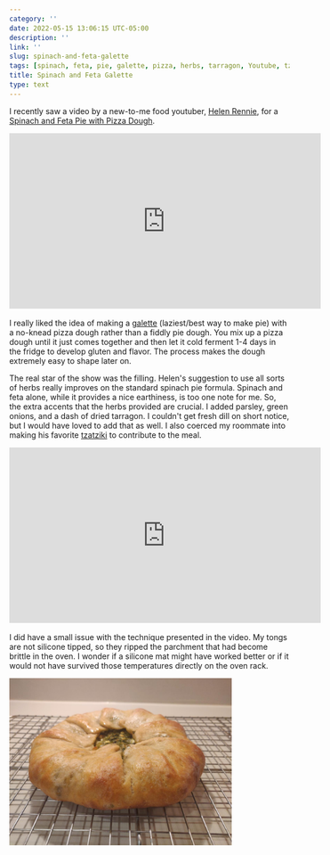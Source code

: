 ```yaml
---
category: ''
date: 2022-05-15 13:06:15 UTC-05:00
description: ''
link: ''
slug: spinach-and-feta-galette
tags: [spinach, feta, pie, galette, pizza, herbs, tarragon, Youtube, tzatziki, Helen Rennie]
title: Spinach and Feta Galette
type: text
---
```

I recently saw a video by a new-to-me food youtuber, [Helen Rennie](https://www.youtube.com/channel/UCdTLhjAGVI_XDAuXrobtI6Q), for a [Spinach and Feta Pie with Pizza Dough](https://www.youtube.com/watch?v=YJn1jBlC2w8).

<iframe width="560" height="315" src="https://www.youtube-nocookie.com/embed/YJn1jBlC2w8" title="YouTube video player" frameborder="0" allow="accelerometer; autoplay; clipboard-write; encrypted-media; gyroscope; picture-in-picture" allowfullscreen></iframe>

I really liked the idea of making a [galette](https://en.wikipedia.org/wiki/Galette) (laziest/best way to make pie) with a no-knead pizza dough rather than a fiddly pie dough.
You mix up a pizza dough until it just comes together and then let it cold ferment 1-4 days in the fridge to develop gluten and flavor.
The process makes the dough extremely easy to shape later on.

The real star of the show was the filling.
Helen's suggestion to use all sorts of herbs really improves on the standard spinach pie formula.
Spinach and feta alone, while it provides a nice earthiness, is too one note for me.
So, the extra accents that the herbs provided are crucial.
I added parsley, green onions, and a dash of dried tarragon.
I couldn't get fresh dill on short notice, but I would have loved to add that as well.
I also coerced my roommate into making his favorite [tzatziki](https://www.youtube.com/watch?v=OOkL5d8t1sM) to contribute to the meal.

<iframe width="560" height="315" src="https://www.youtube-nocookie.com/embed/OOkL5d8t1sM" title="YouTube video player" frameborder="0" allow="accelerometer; autoplay; clipboard-write; encrypted-media; gyroscope; picture-in-picture" allowfullscreen></iframe>

I did have a small issue with the technique presented in the video.
My tongs are not silicone tipped, so they ripped the parchment that had become brittle in the oven.
I wonder if a silicone mat might have worked better or if it would not have survived those temperatures directly on the oven rack.

<img src="/images/spinach-feta-galette.jpg" width="400">
